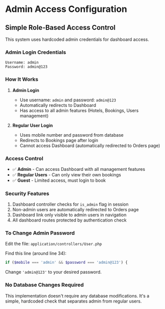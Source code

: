 # Admin Access Configuration

## Simple Role-Based Access Control

This system uses hardcoded admin credentials for dashboard access.

### Admin Login Credentials

```
Username: admin
Password: admin@123
```

### How It Works

1. **Admin Login**

   - Use username: `admin` and password: `admin@123`
   - Automatically redirects to Dashboard
   - Has access to all admin features (Hotels, Bookings, Users management)

2. **Regular User Login**
   - Uses mobile number and password from database
   - Redirects to Bookings page after login
   - Cannot access Dashboard (automatically redirected to Orders page)

### Access Control

- ✅ **Admin** - Can access Dashboard with all management features
- ✅ **Regular Users** - Can only view their own bookings
- ✅ **Guest** - Limited access, must login to book

### Security Features

1. Dashboard controller checks for `is_admin` flag in session
2. Non-admin users are automatically redirected to Orders page
3. Dashboard link only visible to admin users in navigation
4. All dashboard routes protected by authentication check

### To Change Admin Password

Edit the file: `application/controllers/User.php`

Find this line (around line 34):

```php
if ($mobile === 'admin' && $password === 'admin@123') {
```

Change `'admin@123'` to your desired password.

### No Database Changes Required

This implementation doesn't require any database modifications. It's a simple, hardcoded check that separates admin from regular users.
